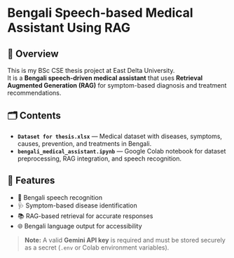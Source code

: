 # Bengali Speech-based Medical Assistant Using RAG

## 📌 Overview
This is my BSc CSE thesis project at East Delta University.  
It is a **Bengali speech-driven medical assistant** that uses **Retrieval Augmented Generation (RAG)** for symptom-based diagnosis and treatment recommendations.

## 🗂 Contents
- **`Dataset for thesis.xlsx`** — Medical dataset with diseases, symptoms, causes, prevention, and treatments in Bengali.
- **`bengali_medical_assistant.ipynb`** — Google Colab notebook for dataset preprocessing, RAG integration, and speech recognition.

## 🚀 Features
- 🎤 Bengali speech recognition
- 🩺 Symptom-based disease identification
- 📚 RAG-based retrieval for accurate responses
- 🌐 Bengali language output for accessibility

> **Note:** A valid **Gemini API key** is required and must be stored securely as a secret (`.env` or Colab environment variables).
